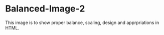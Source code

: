 # Balanced-Image-2
This image is to show proper balance, scaling, design and apprpriations in HTML.
